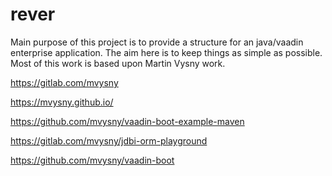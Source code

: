 # rever
Main purpose of this project is to provide a structure for an java/vaadin enterprise application. The aim here is to keep things as simple as possible.
Most of this work is based upon Martin Vysny work.

https://gitlab.com/mvysny

https://mvysny.github.io/

https://github.com/mvysny/vaadin-boot-example-maven

https://gitlab.com/mvysny/jdbi-orm-playground

https://github.com/mvysny/vaadin-boot
